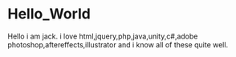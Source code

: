 # Hello_World
Hello i am jack.
i love html,jquery,php,java,unity,c#,adobe photoshop,aftereffects,illustrator and i know all of these quite well.
